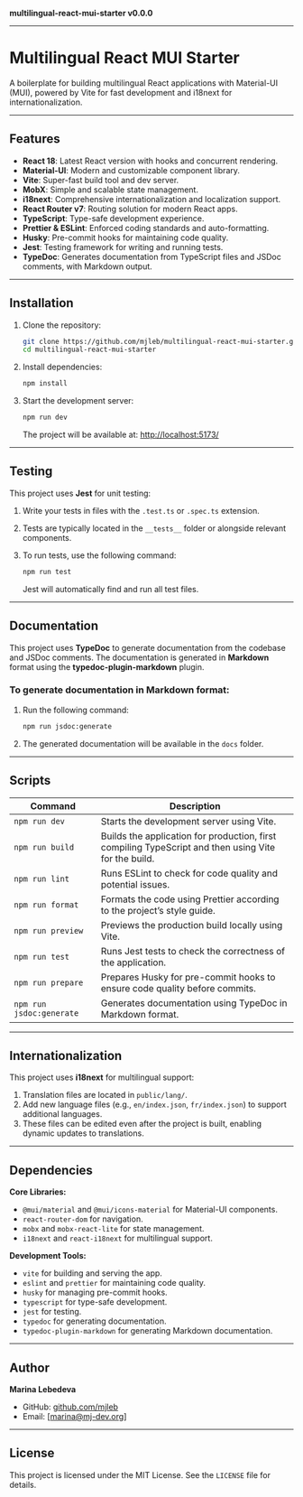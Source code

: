 **multilingual-react-mui-starter v0.0.0**

***

# Multilingual React MUI Starter

A boilerplate for building multilingual React applications with Material-UI (MUI), powered by Vite for fast development and i18next for internationalization.

---

## Features

- **React 18**: Latest React version with hooks and concurrent rendering.
- **Material-UI**: Modern and customizable component library.
- **Vite**: Super-fast build tool and dev server.
- **MobX**: Simple and scalable state management.
- **i18next**: Comprehensive internationalization and localization support.
- **React Router v7**: Routing solution for modern React apps.
- **TypeScript**: Type-safe development experience.
- **Prettier & ESLint**: Enforced coding standards and auto-formatting.
- **Husky**: Pre-commit hooks for maintaining code quality.
- **Jest**: Testing framework for writing and running tests.
- **TypeDoc**: Generates documentation from TypeScript files and JSDoc comments, with Markdown output.

---

## Installation

1. Clone the repository:

   ```bash
   git clone https://github.com/mjleb/multilingual-react-mui-starter.git
   cd multilingual-react-mui-starter
   ```

2. Install dependencies:

   ```bash
   npm install
   ```

3. Start the development server:

   ```bash
   npm run dev
   ```

   The project will be available at: [http://localhost:5173/](http://localhost:5173/)

---

## Testing

This project uses **Jest** for unit testing:

1. Write your tests in files with the `.test.ts` or `.spec.ts` extension.
2. Tests are typically located in the `__tests__` folder or alongside relevant components.
3. To run tests, use the following command:

   ```bash
   npm run test
   ```

   Jest will automatically find and run all test files.

---

## Documentation

This project uses **TypeDoc** to generate documentation from the codebase and JSDoc comments. The documentation is generated in **Markdown** format using the **typedoc-plugin-markdown** plugin.

### To generate documentation in Markdown format:

1. Run the following command:

   ```bash
   npm run jsdoc:generate
   ```

2. The generated documentation will be available in the `docs` folder.

---

## Scripts

| Command                  | Description                                                                                          |
| ------------------------ | ---------------------------------------------------------------------------------------------------- |
| `npm run dev`            | Starts the development server using Vite.                                                            |
| `npm run build`          | Builds the application for production, first compiling TypeScript and then using Vite for the build. |
| `npm run lint`           | Runs ESLint to check for code quality and potential issues.                                          |
| `npm run format`         | Formats the code using Prettier according to the project’s style guide.                              |
| `npm run preview`        | Previews the production build locally using Vite.                                                    |
| `npm run test`           | Runs Jest tests to check the correctness of the application.                                         |
| `npm run prepare`        | Prepares Husky for pre-commit hooks to ensure code quality before commits.                           |
| `npm run jsdoc:generate` | Generates documentation using TypeDoc in Markdown format.                                            |

---

## Internationalization

This project uses **i18next** for multilingual support:

1. Translation files are located in `public/lang/`.
2. Add new language files (e.g., `en/index.json`, `fr/index.json`) to support additional languages.
3. These files can be edited even after the project is built, enabling dynamic updates to translations.

---

## Dependencies

**Core Libraries:**

- `@mui/material` and `@mui/icons-material` for Material-UI components.
- `react-router-dom` for navigation.
- `mobx` and `mobx-react-lite` for state management.
- `i18next` and `react-i18next` for multilingual support.

**Development Tools:**

- `vite` for building and serving the app.
- `eslint` and `prettier` for maintaining code quality.
- `husky` for managing pre-commit hooks.
- `typescript` for type-safe development.
- `jest` for testing.
- `typedoc` for generating documentation.
- `typedoc-plugin-markdown` for generating Markdown documentation.

---

## Author

**Marina Lebedeva**

- GitHub: [github.com/mjleb](https://github.com/mjleb)
- Email: [marina@mj-dev.org]

---

## License

This project is licensed under the MIT License. See the `LICENSE` file for details.
